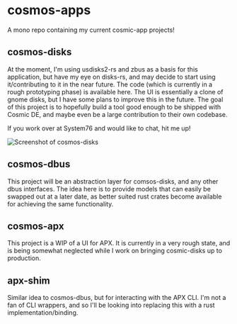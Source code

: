 # cosmos-apps
A mono repo containing my current cosmic-app projects!

## cosmos-disks
At the moment, I'm using usdisks2-rs and zbus as a basis for this application, but have my eye on disks-rs, and may decide to start using it/contributing to it in the near future.
The code (which is currently in a rough prototyping phase) is available here.  The UI is essentially a clone of gnome disks, but I have some plans to improve this in the future. 
The goal of this project is to hopefully build a tool good enough to be shipped with Cosmic DE, and maybe even be a large contribution to their own codebase. 

If you work over at System76 and would like to chat, hit me up!

![Screenshot of cosmos-disks](http://url/to/img.png)


## cosmos-dbus
This project will be an abstraction layer for comsos-disks, and any other dbus interfaces. The idea here is to provide models that can easily be swapped out at a later date, as better suited rust crates become available for achieving the same functionality.


## cosmos-apx
This project is a WIP of a UI for APX. It is currently in a very rough state, and is being somewhat neglected while I work on bringing cosmic-disks up to production.

## apx-shim
Similar idea to cosmos-dbus, but for interacting with the APX CLI. I'm not a fan of CLI wrappers, and so I'll be looking into replacing this with a rust implementation/binding. 
